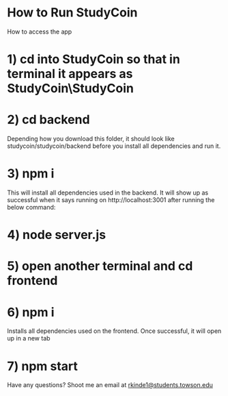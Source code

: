 # How to Run StudyCoin

How to access the app

# 1) cd into StudyCoin so that in terminal it appears as StudyCoin\StudyCoin
# 2) cd backend
Depending how you download this folder, it should look like studycoin/studycoin/backend before you install all dependencies and run it.
# 3) npm i
This will install all dependencies used in the backend. It will show up as successful when it says running on http://localhost:3001 after running the below command:
# 4) node server.js

# 5) open another terminal and cd frontend
# 6) npm i
Installs all dependencies used on the frontend. Once successful, it will open up in a new tab
# 7) npm start

Have any questions? Shoot me an email at rkinde1@students.towson.edu
